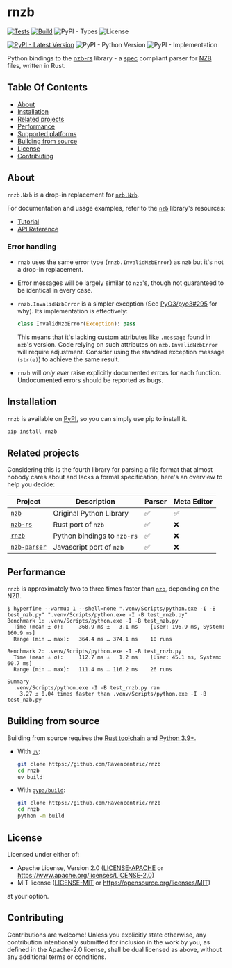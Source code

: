 # rnzb

[![Tests](https://img.shields.io/github/actions/workflow/status/Ravencentric/rnzb/tests.yml?label=tests)](https://github.com/Ravencentric/rnzb/actions/workflows/tests.yml)
[![Build](https://img.shields.io/github/actions/workflow/status/Ravencentric/rnzb/release.yml?label=build)](https://github.com/Ravencentric/rnzb/actions/workflows/release.yml)
![PyPI - Types](https://img.shields.io/pypi/types/rnzb)
![License](https://img.shields.io/pypi/l/rnzb?color=success)

[![PyPI - Latest Version](https://img.shields.io/pypi/v/rnzb?color=blue)](https://pypi.org/project/rnzb)
![PyPI - Python Version](https://img.shields.io/pypi/pyversions/rnzb)
![PyPI - Implementation](https://img.shields.io/pypi/implementation/rnzb)

Python bindings to the [nzb-rs](https://crates.io/crates/nzb-rs) library - a [spec](https://sabnzbd.org/wiki/extra/nzb-spec) compliant parser for [NZB](https://en.wikipedia.org/wiki/NZB) files, written in Rust.

## Table Of Contents

- [About](#about)
- [Installation](#installation)
- [Related projects](#related-projects)
- [Performance](#performance)
- [Supported platforms](#supported-platforms)
- [Building from source](#building-from-source)
- [License](#license)
- [Contributing](#contributing)

## About

`rnzb.Nzb` is a drop-in replacement for [`nzb.Nzb`](https://nzb.ravencentric.cc/api-reference/parser/#nzb.Nzb).

For documentation and usage examples, refer to the [`nzb`](https://pypi.org/project/nzb) library's resources:

- [Tutorial](https://nzb.ravencentric.cc/tutorial/)
- [API Reference](https://nzb.ravencentric.cc/api-reference/parser/)

### Error handling

- `rnzb` uses the same error type (`rnzb.InvalidNzbError`) as `nzb` but it's not a drop-in replacement.
- Error messages will be largely similar to `nzb`'s, though not guaranteed to be identical in every case.
- `rnzb.InvalidNzbError` is a simpler exception (See [PyO3/pyo3#295](https://github.com/PyO3/pyo3/issues/295) for why). Its implementation is effectively:
  
  ```python
  class InvalidNzbError(Exception): pass
  ```
  
  This means that it's lacking custom attributes like `.message` found in `nzb`'s version. Code relying on such attributes on `nzb.InvalidNzbError` will require adjustment. Consider using the standard exception message (`str(e)`) to achieve the same result.

- `rnzb` will *only ever* raise explicitly documented errors for each function. Undocumented errors should be reported as bugs.

## Installation

`rnzb` is available on [PyPI](https://pypi.org/project/rnzb/), so you can simply use pip to install it.

```bash
pip install rnzb
```

## Related projects

Considering this is the fourth library for parsing a file format that almost nobody cares about and lacks a formal specification, here's an overview to help you decide:

| Project                                                  | Description                 | Parser | Meta Editor |
| -------------------------------------------------------- | --------------------------- | ------ | ----------- |
| [`nzb`](https://pypi.org/project/nzb)                    | Original Python Library     | ✅     | ✅          |
| [`nzb-rs`](https://crates.io/crates/nzb-rs)              | Rust port of `nzb`          | ✅     | ❌          |
| [`rnzb`](https://pypi.org/project/nzb)                   | Python bindings to `nzb-rs` | ✅     | ❌          |
| [`nzb-parser`](https://www.npmjs.com/package/nzb-parser) | Javascript port of `nzb`    | ✅     | ❌          |

## Performance

`rnzb` is approximately two to three times faster than [`nzb`](https://pypi.org/project/nzb/), depending on the NZB.

```console
$ hyperfine --warmup 1 --shell=none ".venv/Scripts/python.exe -I -B test_nzb.py" ".venv/Scripts/python.exe -I -B test_rnzb.py"
Benchmark 1: .venv/Scripts/python.exe -I -B test_nzb.py
  Time (mean ± σ):     368.9 ms ±   3.1 ms    [User: 196.9 ms, System: 160.9 ms]
  Range (min … max):   364.4 ms … 374.1 ms    10 runs

Benchmark 2: .venv/Scripts/python.exe -I -B test_rnzb.py
  Time (mean ± σ):     112.7 ms ±   1.2 ms    [User: 45.1 ms, System: 60.7 ms]
  Range (min … max):   111.4 ms … 116.2 ms    26 runs

Summary
  .venv/Scripts/python.exe -I -B test_rnzb.py ran
    3.27 ± 0.04 times faster than .venv/Scripts/python.exe -I -B test_nzb.py
```

## Building from source

Building from source requires the [Rust toolchain](https://rustup.rs/) and [Python 3.9+](https://www.python.org/downloads/).

- With [`uv`](https://docs.astral.sh/uv/):

  ```bash
  git clone https://github.com/Ravencentric/rnzb
  cd rnzb
  uv build
  ```

- With [`pypa/build`](https://github.com/pypa/build):

  ```bash
  git clone https://github.com/Ravencentric/rnzb
  cd rnzb
  python -m build
  ```

## License

Licensed under either of:

- Apache License, Version 2.0 ([LICENSE-APACHE](https://github.com/Ravencentric/rnzb/blob/main/LICENSE-APACHE) or <https://www.apache.org/licenses/LICENSE-2.0>)
- MIT license ([LICENSE-MIT](https://github.com/Ravencentric/rnzb/blob/main/LICENSE-MIT) or <https://opensource.org/licenses/MIT>)

at your option.

## Contributing

Contributions are welcome! Unless you explicitly state otherwise, any contribution intentionally submitted for inclusion in the work by you, as defined in the Apache-2.0 license, shall be dual licensed as above, without any additional terms or conditions.
